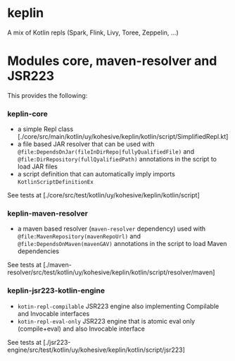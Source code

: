 # keplin

A mix of Kotlin repls (Spark, Flink, Livy, Toree, Zeppelin, ...)

# Modules core, maven-resolver and JSR223

This provides the following:

### keplin-core

* a simple Repl class [./core/src/main/kotlin/uy/kohesive/keplin/kotlin/script/SimplifiedRepl.kt]
* a file based JAR resolver that can be used with `@file:DependsOnJar(fileInDirRepo|fullyQualifiedFile)` and `@file:DirRepository(fullQyalifiedPath)` annotations in the script to load JAR files
* a script definition that can automatically imply imports `KotlinScriptDefinitionEx`

See tests at [./core/src/test/kotlin/uy/kohesive/keplin/kotlin/script]

### keplin-maven-resolver

* a maven based resolver (`maven-resolver` dependency) used with `@file:MavenRepository(mavenRepoUrl)` and `@file:DependsOnMaven(mavenGAV)` annotations in the script to load Maven dependencies

See tests at [./maven-resolver/src/test/kotlin/uy/kohesive/keplin/kotlin/script/resolver/maven]

### keplin-jsr223-kotlin-engine

* `kotin-repl-compilable` JSR223 engine also implementing Compilable and Invocable interfaces
* `kotin-repl-eval-only` JSR223 engine that is atomic eval only (compile+eval) and also Invocable interface

See tests at [./jsr223-engine/src/test/kotlin/uy/kohesive/keplin/kotlin/script/jsr223]
